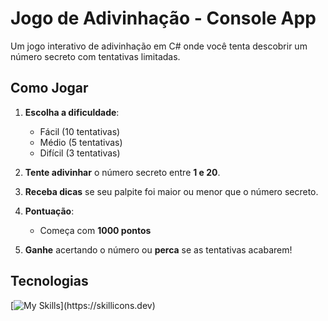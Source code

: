 ﻿# Jogo de Adivinhação - Console App  

Um jogo interativo de adivinhação em C# onde você tenta descobrir um número secreto com tentativas limitadas.  

## Como Jogar  

1. **Escolha a dificuldade**:  
   -  Fácil (10 tentativas)  
   -  Médio (5 tentativas)  
   -  Difícil (3 tentativas)  

2. **Tente adivinhar** o número secreto entre **1 e 20**.  

3. **Receba dicas** se seu palpite foi maior ou menor que o número secreto.  

4. **Pontuação**:  
   - Começa com **1000 pontos**   

5. **Ganhe** acertando o número ou **perca** se as tentativas acabarem!  

## Tecnologias  
[![My Skills](https://skillicons.dev/icons?i=visualstudio,dotnet,cs,git,github,)](https://skillicons.dev)

